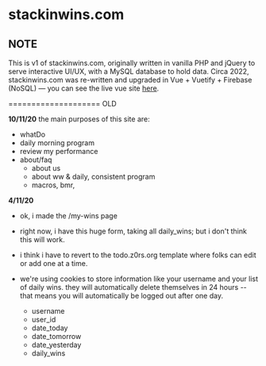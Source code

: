 # stackinwins.com

## NOTE
This is v1 of stackinwins.com, originally written in vanilla PHP and jQuery to serve interactive UI/UX, with a MySQL database to hold data.
Circa 2022, stackinwins.com was re-written and upgraded in Vue + Vuetify + Firebase (NoSQL) — you can see the live vue site [here](https://stackinwins.com).











====================
OLD

**10/11/20**
the main purposes of this site are:
- whatDo
- daily morning program
- review my performance
- about/faq
    - about us
    - about ww & daily, consistent program
    - macros, bmr, 






**4/11/20**
- ok, i made the /my-wins page
- right now, i have this huge form, taking all daily_wins; but i don't think this will work.
- i think i have to revert to the todo.z0rs.org template where folks can edit or add one at a time.







- we're using cookies to store information like your username and your list of daily wins. they will automatically delete themselves in 24 hours -- that means you will automatically be logged out after one day.
    - username
    - user_id
    - date_today
    - date_tomorrow
    - date_yesterday
    - daily_wins



